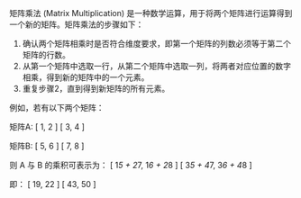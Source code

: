 

矩阵乘法 (Matrix Multiplication) 是一种数学运算，用于将两个矩阵进行运算得到一个新的矩阵。矩阵乘法的步骤如下：

1. 确认两个矩阵相乘时是否符合维度要求，即第一个矩阵的列数必须等于第二个矩阵的行数。
2. 从第一个矩阵中选取一行，从第二个矩阵中选取一列，将两者对应位置的数字相乘，得到新的矩阵中的一个元素。
3. 重复步骤2，直到得到新矩阵的所有元素。

例如，若有以下两个矩阵：

矩阵A:
[ 1, 2 ]
[ 3, 4 ]

矩阵B:
[ 5, 6 ]
[ 7, 8 ]

则 A 与 B 的乘积可表示为：
[ 1*5 + 2*7, 1*6 + 2*8 ]
[ 3*5 + 4*7, 3*6 + 4*8 ]

即：
[ 19, 22 ]
[ 43, 50 ]